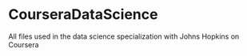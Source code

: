 CourseraDataScience
===================

All files used in the data science specialization with Johns Hopkins on Coursera
